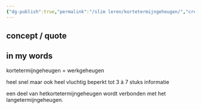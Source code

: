 ```yaml
---
{"dg-publish":true,"permalink":"/slim leren/kortetermijngeheugen/","created":"2025-06-03T21:16:26.861+02:00","updated":"2025-07-17T14:26:48.458+02:00"}
---
```


## concept / quote


## in my words

kortetermijngeheugen = werkgeheugen

heel snel maar ook heel vluchtig
beperkt tot 3 à 7 stuks informatie

een deel van hetkortetermijngeheugen wordt verbonden met het langetermijngeheugen.